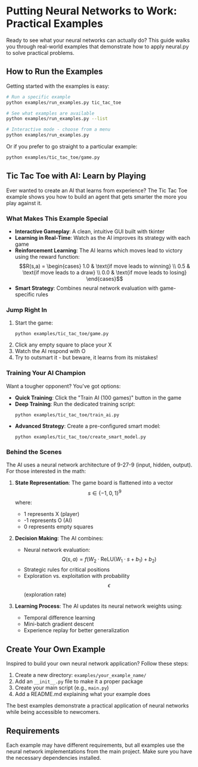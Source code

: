 # Putting Neural Networks to Work: Practical Examples

Ready to see what your neural networks can actually do? This guide walks you through real-world examples that demonstrate how to apply neural.py to solve practical problems.

## How to Run the Examples

Getting started with the examples is easy:

```bash
# Run a specific example
python examples/run_examples.py tic_tac_toe

# See what examples are available
python examples/run_examples.py --list

# Interactive mode - choose from a menu
python examples/run_examples.py
```

Or if you prefer to go straight to a particular example:

```bash
python examples/tic_tac_toe/game.py
```

## Tic Tac Toe with AI: Learn by Playing

Ever wanted to create an AI that learns from experience? The Tic Tac Toe example shows you how to build an agent that gets smarter the more you play against it.

### What Makes This Example Special

- **Interactive Gameplay**: A clean, intuitive GUI built with tkinter
- **Learning in Real-Time**: Watch as the AI improves its strategy with each game
- **Reinforcement Learning**: The AI learns which moves lead to victory using the reward function:
  $$R(s,a) = \begin{cases}
  1.0 & \text{if move leads to winning} \\
  0.5 & \text{if move leads to a draw} \\
  0.0 & \text{if move leads to losing}
  \end{cases}$$
- **Smart Strategy**: Combines neural network evaluation with game-specific rules

### Jump Right In

1. Start the game:
   ```
   python examples/tic_tac_toe/game.py
   ```
2. Click any empty square to place your X
3. Watch the AI respond with O
4. Try to outsmart it - but beware, it learns from its mistakes!

### Training Your AI Champion

Want a tougher opponent? You've got options:

- **Quick Training**: Click the "Train AI (100 games)" button in the game
- **Deep Training**: Run the dedicated training script:
  ```
  python examples/tic_tac_toe/train_ai.py
  ```
- **Advanced Strategy**: Create a pre-configured smart model:
  ```
  python examples/tic_tac_toe/create_smart_model.py
  ```

### Behind the Scenes

The AI uses a neural network architecture of 9-27-9 (input, hidden, output). For those interested in the math:

1. **State Representation**: The game board is flattened into a vector $$s \in \{-1,0,1\}^9$$ where:
   - 1 represents X (player)
   - -1 represents O (AI)
   - 0 represents empty squares

2. **Decision Making**: The AI combines:
   - Neural network evaluation: $$Q(s,a) = f(W_2 \cdot \text{ReLU}(W_1 \cdot s + b_1) + b_2)$$
   - Strategic rules for critical positions
   - Exploration vs. exploitation with probability $$\epsilon$$ (exploration rate)

3. **Learning Process**: The AI updates its neural network weights using:
   - Temporal difference learning
   - Mini-batch gradient descent
   - Experience replay for better generalization

## Create Your Own Example

Inspired to build your own neural network application? Follow these steps:

1. Create a new directory: `examples/your_example_name/`
2. Add an `__init__.py` file to make it a proper package
3. Create your main script (e.g., `main.py`)
4. Add a README.md explaining what your example does

The best examples demonstrate a practical application of neural networks while being accessible to newcomers.

## Requirements

Each example may have different requirements, but all examples use the neural network implementations from the main project. Make sure you have the necessary dependencies installed. 